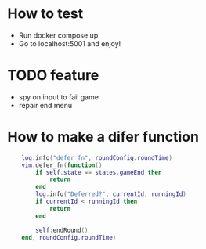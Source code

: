 # How to test
- Run docker compose up
- Go to localhost:5001 and enjoy!

# TODO feature
- spy on input to fail game
- repair end menu


# How to make a difer function
```lua
    log.info("defer_fn", roundConfig.roundTime)
    vim.defer_fn(function()
        if self.state == states.gameEnd then
            return
        end
        log.info("Deferred?", currentId, runningId)
        if currentId < runningId then
            return
        end

        self:endRound()
    end, roundConfig.roundTime)
```
